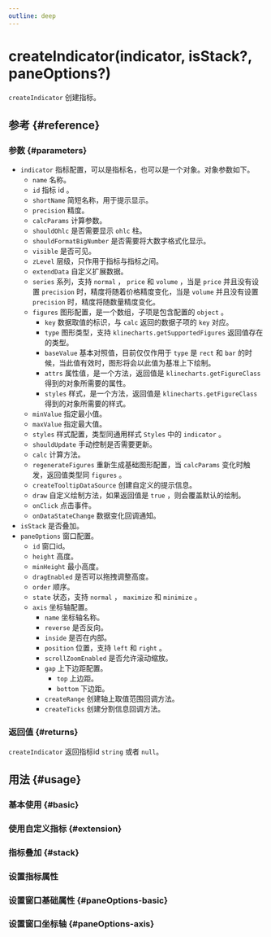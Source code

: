 ```yaml
---
outline: deep
---
```


# createIndicator(indicator, isStack?, paneOptions?)
`createIndicator` 创建指标。

## 参考 {#reference}
<!-- @include: @/@views/api/references/instance/createIndicator.md -->

### 参数 {#parameters}
- `indicator` 指标配置，可以是指标名，也可以是一个对象。对象参数如下。
  - `name` 名称。
  - `id` 指标 id 。
  - `shortName` 简短名称，用于提示显示。
  - `precision` 精度。
  - `calcParams` 计算参数。
  - `shouldOhlc` 是否需要显示 `ohlc` 柱。
  - `shouldFormatBigNumber` 是否需要将大数字格式化显示。
  - `visible` 是否可见。
  - `zLevel` 层级，只作用于指标与指标之间。
  - `extendData` 自定义扩展数据。
  - `series` 系列，支持 `normal` ， `price` 和 `volume` ，当是 `price` 并且没有设置 `precision` 时，精度将随着价格精度变化，当是 `volume` 并且没有设置 `precision` 时，精度将随数量精度变化。
  - `figures` 图形配置，是一个数组，子项是包含配置的 `object` 。
    - `key` 数据取值的标识，与 `calc` 返回的数据子项的 `key` 对应。
    - `type` 图形类型，支持 `klinecharts.getSupportedFigures` 返回值存在的类型。
    - `baseValue` 基本对照值，目前仅仅作用于 `type` 是 `rect` 和 `bar` 的时候，当此值有效时，图形将会以此值为基准上下绘制。
    - `attrs` 属性值，是一个方法，返回值是 `klinecharts.getFigureClass` 得到的对象所需要的属性。
    - `styles` 样式，是一个方法，返回值是 `klinecharts.getFigureClass` 得到的对象所需要的样式。
  - `minValue` 指定最小值。
  - `maxValue` 指定最大值。
  - `styles` 样式配置，类型同通用样式 `Styles` 中的 `indicator` 。
  - `shouldUpdate` 手动控制是否需要更新。
  - `calc` 计算方法。
  - `regenerateFigures` 重新生成基础图形配置，当 `calcParams` 变化时触发，返回值类型同 `figures` 。
  - `createTooltipDataSource` 创建自定义的提示信息。
  - `draw` 自定义绘制方法，如果返回值是 `true` ，则会覆盖默认的绘制。
  - `onClick` 点击事件。
  - `onDataStateChange` 数据变化回调通知。
- `isStack` 是否叠加。
- `paneOptions` 窗口配置。
  - `id` 窗口id。
  - `height` 高度。
  - `minHeight` 最小高度。
  - `dragEnabled` 是否可以拖拽调整高度。
  - `order` 顺序。
  - `state` 状态，支持 `normal` ， `maximize` 和 `minimize` 。
  - `axis` 坐标轴配置。
    - `name` 坐标轴名称。
    - `reverse` 是否反向。
    - `inside` 是否在内部。
    - `position` 位置，支持 `left` 和 `right` 。
    - `scrollZoomEnabled` 是否允许滚动缩放。
    - `gap` 上下边距配置。
      - `top` 上边距。
      - `bottom` 下边距。
    - `createRange` 创建轴上取值范围回调方法。
    - `createTicks` 创建分割信息回调方法。

### 返回值 {#returns}
`createIndicator` 返回指标id `string` 或者 `null`。

## 用法 {#usage}
<script setup>
import CreateIndicatorBasic from '../../@views/api/samples/createIndicator-basic/index.vue'
import CreateIndicatorExtension from '../../@views/api/samples/custom-indicator-basic/index.vue'
import CreateIndicatorStack from '../../@views/api/samples/createIndicator-stack/index.vue'
import CreateIndicatorObject from '../../@views/api/samples/createIndicator-object/index.vue'
import CreateIndicatorPaneOptionsBasic from '../../@views/api/samples/createIndicator-paneOptions-basic/index.vue'
import CreateIndicatorPaneOptionsAxis from '../../@views/api/samples/createIndicator-paneOptions-axis/index.vue'
</script>

### 基本使用 {#basic}
<CreateIndicatorBasic/>

### 使用自定义指标 {#extension}
<CreateIndicatorExtension/>

### 指标叠加 {#stack}
<CreateIndicatorStack/>

### 设置指标属性
<CreateIndicatorObject/>

### 设置窗口基础属性 {#paneOptions-basic}
<CreateIndicatorPaneOptionsBasic/>

### 设置窗口坐标轴 {#paneOptions-axis}
<CreateIndicatorPaneOptionsAxis/>